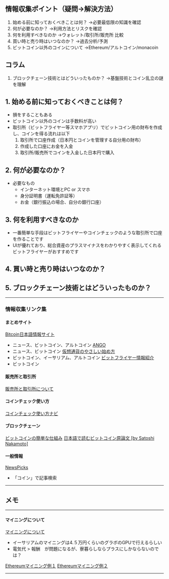 ## 情報収集ポイント（疑問→解決方法）
1. 始める前に知っておくべきことは何？
→必要最低限の知識を確認
2. 何が必要なのか？
→利用方法とリスクを確認
3. 何を利用すべきなのか
→ウォレット/取引所/販売所 比較
4. 買い時と売り時はいつなのか？
→過去分析/予測
5. ビットコイン以外のコインについて
→Ethereum/アルトコイン/monacoin

## コラム
1. ブロックチェーン技術とはどういったものか？
→基盤技術とコイン乱立の謎を理解

## 1. 始める前に知っておくべきことは何？
* 損をすることもある
* ビットコイン以外のコインは手数料が高い
* 取引所（ビットフライヤー等スマホアプリ）でビットコイン用の財布を作成し、コインを得る流れは以下
  1. 取引所で口座作成（日本円とコインを管理する自分用の財布）
  2. 作成した口座にお金を入金
  3. 取引所/販売所でコインを入金した日本円で購入

## 2. 何が必要なのか？
* 必要なもの
  * インターネット環境とPC or スマホ
  * 身分証明書（運転免許証等）
  * お金（銀行振込の場合、自分の銀行口座）

## 3. 何を利用すべきなのか
* 一番簡単な手段はビットフライヤーやコインチェックのような取引所で口座を作ることです
* UIが優れており、総合資産のプラスマイナスをわかりやすく表示してくれるビットフライヤーがおすすめです

## 4. 買い時と売り時はいつなのか？



## 5. ブロックチェーン技術とはどういったものか？


----------------------------------------------------------------------------------------------------------------

### 情報収集リンク集
#### まとめサイト
[Bitcoin日本語情報サイト](https://jpbitcoin.com/)
 - ニュース、ビットコイン、アルトコイン
[ANGO](http://investor-a.com/)
 - ニュース、ビットコイン
[仮想通貨のやさしい始め方](https://www.crypto-currencies.jp/)
 - ビットコイン、イーサリアム、アルトコイン
[ビットフライヤー情報紹介](https://bitflyer.jp/ja-jp/bitcoinmining)
 - ビットコイン

#### 販売所と取引所
[販売所と取引所について](https://www.crypto-currencies.jp/bitcoin/exchange/price_movement.html)

#### コインチェック使い方
[コインチェック使い方ナビ](https://coin-cat.com/coincheck/exchange)

#### ブロックチェーン
[ビットコインの簡単な仕組み](http://bitcoin.peryaudo.org/index.html)
[日本語で読むビットコイン原論文 [by Satoshi Nakamoto]](https://coincheck.com/blog/292)

#### 一般情報
[NewsPicks](https://newspicks.com/)
 - 「コイン」で記事検索

----------------------------------------------------------------------------------------------------------------
## メモ
----------------------------------------------------------------------------------------------------------------

#### マイニングについて
[マイニングについて](http://investor-a.com/4091)
* イーサリアムのマイニングは4.５万円くらいのグラボのGPUで行えるらしい
* 電気代 > 報酬　が問題になるが、寮暮らしならプラスにしかならないのでは？

[Ethereumマイニング例１](http://altcoins.blue/ethereum-mining/)
[Ethereumマイニング例２](https://tatujin-dejimono.com/virtual_currency/eth_2017_02/)

----------------------------------------------------------------------------------------------------------------
